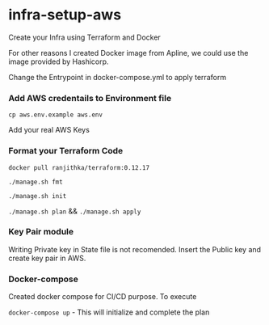 # infra-setup-aws

Create your Infra using Terraform and Docker 

For other reasons I created Docker image from Apline, we could use the image provided by Hashicorp. 

Change the Entrypoint in docker-compose.yml to apply terraform 

### Add AWS credentails to Environment file

`cp aws.env.example aws.env`

Add your real AWS Keys 

### Format your Terraform Code

`docker pull ranjithka/terraform:0.12.17`

`./manage.sh fmt`

`./manage.sh init`

`./manage.sh plan` &&  `./manage.sh apply`


### Key Pair module

Writing Private key in State file is not recomended. Insert the Public key and create key pair in AWS. 

### Docker-compose 

Created docker compose for CI/CD purpose. To execute

`docker-compose up`  - This will initialize and complete the plan 
